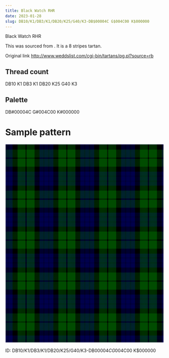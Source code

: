 ```yaml
---
title: Black Watch RHR
date: 2023-01-28
slug: DB10/K1/DB3/K1/DB20/K25/G40/K3-DB$00004C G$004C00 K$000000
---
```

Black Watch RHR

This was sourced from <no value>.  It is a 8 stripes tartan.

Original link http://www.weddslist.com/cgi-bin/tartans/pg.pl?source=rb

## Thread count
DB10 K1 DB3 K1 DB20 K25 G40 K3

## Palette
DB#00004C G#004C00 K#000000

# Sample pattern

![Tartan detail](tartan.png "DB10 K1 DB3 K1 DB20 K25 G40 K3 tartan")

ID: DB10/K1/DB3/K1/DB20/K25/G40/K3-DB$00004C G$004C00 K$000000